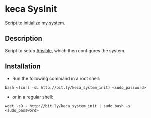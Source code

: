# keca SysInit
Script to initialize my system.

## Description

Script to setup [Ansible](http://www.ansible.com/), which then configures the system.

## Installation

* Run the following command in a root shell:

```
bash <(curl -sL http://bit.ly/keca_system_init) <sudo_password>
```

* or in a regular shell:

```
wget -sO - http://bit.ly/keca_system_init | sudo bash -s <sudo_password>
```

